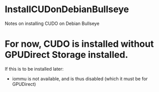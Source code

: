 # InstallCUDonDebianBullseye
Notes on installing CUDO on Debian Bullseye

# For now, CUDO is installed without GPUDirect Storage installed.
If this is to be installed later:
- iommu is not available, and is thus disabled (which it must be for GPUDirect)


